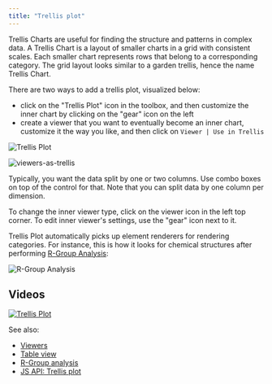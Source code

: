 ```yaml
---
title: "Trellis plot"
---
```


Trellis Charts are useful for finding the structure and patterns in complex data. A Trellis Chart is a layout of smaller
charts in a grid with consistent scales. Each smaller chart represents rows that belong to a corresponding category. The
grid layout looks similar to a garden trellis, hence the name Trellis Chart.

There are two ways to add a trellis plot, visualized below:

* click on the "Trellis Plot" icon in the toolbox, and then customize the inner chart by clicking on the "gear" icon on
  the left
* create a viewer that you want to eventually become an inner chart, customize it the way you like, and then click
  on `Viewer | Use in Trellis`

![Trellis Plot](../../uploads/gifs/trellis-plot.gif "Trellis Plot")

![viewers-as-trellis](../viewers-as-trellis.gif)

Typically, you want the data split by one or two columns. Use combo boxes on top of the control for that. Note that you
can split data by one column per dimension.

To change the inner viewer type, click on the viewer icon in the left top corner. To edit inner viewer's settings, use
the "gear" icon next to it.

Trellis Plot automatically picks up element renderers for rendering categories. For instance, this is how it looks for
chemical structures after performing [R-Group Analysis](../../domains/chem/r-group-analysis.md):

![R-Group Analysis](../../uploads/chem/r-group-analysis.png "R-Group Analysis")

## Videos

[![Trellis Plot](../../uploads/youtube/visualizations2.png "Open on Youtube")](https://www.youtube.com/watch?v=7MBXWzdC0-I&t=1560s)

See also:

* [Viewers](viewers.md)
* [Table view](../../datagrok/table-view.md)
* [R-Group analysis](../../domains/chem/r-group-analysis.md)
* [JS API: Trellis plot](https://public.datagrok.ai/js/samples/ui/viewers/types/trellis-plot)
